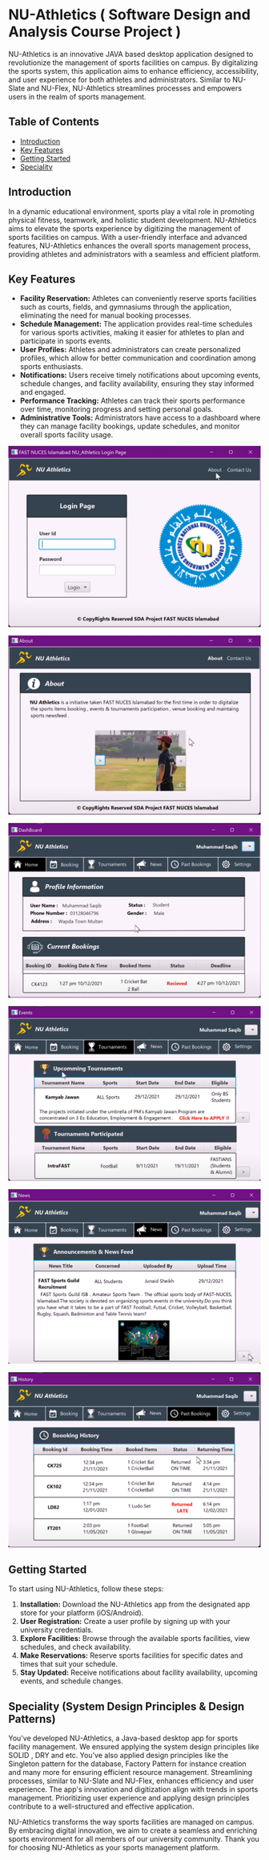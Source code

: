 # NU-Athletics ( Software Design and Analysis Course Project ) 

NU-Athletics is an innovative JAVA based desktop application designed to revolutionize the management of sports facilities on campus. By digitalizing the sports system, this application aims to enhance efficiency, accessibility, and user experience for both athletes and administrators. Similar to NU-Slate and NU-Flex, NU-Athletics streamlines processes and empowers users in the realm of sports management.

## Table of Contents

- [Introduction](#introduction)
- [Key Features](#key-features)
- [Getting Started](#getting-started)
- [Speciality](#speciality)
  
## Introduction

In a dynamic educational environment, sports play a vital role in promoting physical fitness, teamwork, and holistic student development. NU-Athletics aims to elevate the sports experience by digitizing the management of sports facilities on campus. With a user-friendly interface and advanced features, NU-Athletics enhances the overall sports management process, providing athletes and administrators with a seamless and efficient platform.

## Key Features

- **Facility Reservation:** Athletes can conveniently reserve sports facilities such as courts, fields, and gymnasiums through the application, eliminating the need for manual booking processes.
- **Schedule Management:** The application provides real-time schedules for various sports activities, making it easier for athletes to plan and participate in sports events.
- **User Profiles:** Athletes and administrators can create personalized profiles, which allow for better communication and coordination among sports enthusiasts.
- **Notifications:** Users receive timely notifications about upcoming events, schedule changes, and facility availability, ensuring they stay informed and engaged.
- **Performance Tracking:** Athletes can track their sports performance over time, monitoring progress and setting personal goals.
- **Administrative Tools:** Administrators have access to a dashboard where they can manage facility bookings, update schedules, and monitor overall sports facility usage.


![UI Image](https://github.com/MuhammadSaqib001/NU-Athletics/blob/main/UI%20Images/1%20(1).png)

![UI Image](https://github.com/MuhammadSaqib001/NU-Athletics/blob/main/UI%20Images/1%20(2).png)


![UI Image](https://github.com/MuhammadSaqib001/NU-Athletics/blob/main/UI%20Images/1%20(4).png)


![UI Image](https://github.com/MuhammadSaqib001/NU-Athletics/blob/main/UI%20Images/1%20(6).png)


![UI Image](https://github.com/MuhammadSaqib001/NU-Athletics/blob/main/UI%20Images/1%20(7).png)


![UI Image](https://github.com/MuhammadSaqib001/NU-Athletics/blob/main/UI%20Images/1%20(8).png)

## Getting Started

To start using NU-Athletics, follow these steps:

1. **Installation:** Download the NU-Athletics app from the designated app store for your platform (iOS/Android).
2. **User Registration:** Create a user profile by signing up with your university credentials.
3. **Explore Facilities:** Browse through the available sports facilities, view schedules, and check availability.
4. **Make Reservations:** Reserve sports facilities for specific dates and times that suit your schedule.
5. **Stay Updated:** Receive notifications about facility availability, upcoming events, and schedule changes.

## Speciality (System Design Principles & Design Patterns)

You've developed NU-Athletics, a Java-based desktop app for sports facility management. We ensured applying the system design principles like SOLID , DRY and etc. You've also applied design principles like the Singleton pattern for the database, Factory Pattern for instance creation and many more for ensuring efficient resource management. Streamlining processes, similar to NU-Slate and NU-Flex, enhances efficiency and user experience. The app's innovation and digitization align with trends in sports management. Prioritizing user experience and applying design principles contribute to a well-structured and effective application.

NU-Athletics transforms the way sports facilities are managed on campus. By embracing digital innovation, we aim to create a seamless and enriching sports environment for all members of our university community. Thank you for choosing NU-Athletics as your sports management platform.
